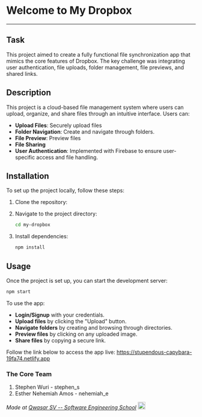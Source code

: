 # Welcome to My Dropbox
***

## Task
This project aimed to create a fully functional file synchronization app that mimics the core features of Dropbox. The key challenge was integrating user authentication, file uploads, folder management, file previews, and shared links.

## Description
This project is a cloud-based file management system where users can upload, organize, and share files through an intuitive interface. Users can:
- **Upload Files**: Securely upload files 
- **Folder Navigation**: Create and navigate through folders.
- **File Preview**: Preview files
- **File Sharing**
- **User Authentication**: Implemented with Firebase to ensure user-specific access and file handling.

## Installation
To set up the project locally, follow these steps:
1. Clone the repository:
  
2. Navigate to the project directory:
   ```bash
   cd my-dropbox
   ```
3. Install dependencies:
   ```bash
   npm install
   ```

## Usage
Once the project is set up, you can start the development server:
```bash
npm start
```
To use the app:
- **Login/Signup** with your credentials.
- **Upload files** by clicking the "Upload" button.
- **Navigate folders** by creating and browsing through directories.
- **Preview files** by clicking on any uploaded image.
- **Share files** by copying a secure link.

Follow the link below to access the app live:
https://stupendous-capybara-19fa74.netlify.app

### The Core Team
1. Stephen Wuri - stephen_s
2. Esther Nehemiah Amos - nehemiah_e

<span><i>Made at <a href='https://qwasar.io'>Qwasar SV -- Software Engineering School</a></i></span>
<span><img alt='Qwasar SV -- Software Engineering Schools Logo' src='https://storage.googleapis.com/qwasar-public/qwasar-logo_50x50.png' width='20px' /></span>
